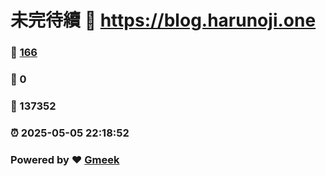 # 未完待續 :link: https://blog.harunoji.one 
### :page_facing_up: [166](https://blog.harunoji.one/tag.html) 
### :speech_balloon: 0 
### :hibiscus: 137352 
### :alarm_clock: 2025-05-05 22:18:52 
### Powered by :heart: [Gmeek](https://github.com/Meekdai/Gmeek)
